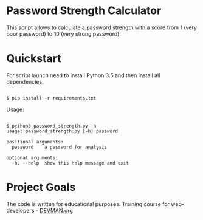 # Password Strength Calculator

This script allows to calculate a password strength with a score from 1 (very poor password) to 10 (very strong password).

# Quickstart

For script launch need to install Python 3.5 and then install all dependencies:

```

$ pip install -r requirements.txt

```

Usage:

```

$ python3 password_strength.py -h
usage: password_strength.py [-h] password

positional arguments:
  password    a password for analysis

optional arguments:
  -h, --help  show this help message and exit

```

# Project Goals

The code is written for educational purposes. Training course for web-developers - [DEVMAN.org](https://devman.org)
